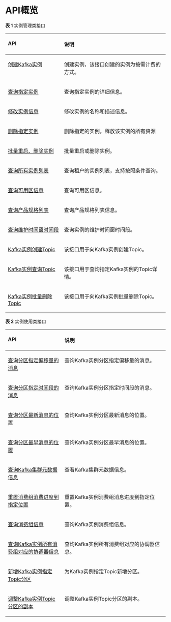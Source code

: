 # API概览<a name="ZH-CN_TOPIC_0172518061"></a>

**表 1**  实例管理类接口

<a name="zh-cn_topic_0172515004_zh-cn_topic_0171836020_zh-cn_topic_0166889586_table88711342351"></a>
<table><thead align="left"><tr id="zh-cn_topic_0172515004_zh-cn_topic_0171836020_zh-cn_topic_0166889586_row88716427513"><th class="cellrowborder" valign="top" width="35%" id="mcps1.2.3.1.1"><p id="zh-cn_topic_0172515004_zh-cn_topic_0171836020_zh-cn_topic_0166889586_p1871442156"><a name="zh-cn_topic_0172515004_zh-cn_topic_0171836020_zh-cn_topic_0166889586_p1871442156"></a><a name="zh-cn_topic_0172515004_zh-cn_topic_0171836020_zh-cn_topic_0166889586_p1871442156"></a>API</p>
</th>
<th class="cellrowborder" valign="top" width="65%" id="mcps1.2.3.1.2"><p id="zh-cn_topic_0172515004_zh-cn_topic_0171836020_zh-cn_topic_0166889586_p12871194215516"><a name="zh-cn_topic_0172515004_zh-cn_topic_0171836020_zh-cn_topic_0166889586_p12871194215516"></a><a name="zh-cn_topic_0172515004_zh-cn_topic_0171836020_zh-cn_topic_0166889586_p12871194215516"></a>说明</p>
</th>
</tr>
</thead>
<tbody><tr id="zh-cn_topic_0172515004_zh-cn_topic_0171836020_zh-cn_topic_0166889586_row08723421515"><td class="cellrowborder" valign="top" width="35%" headers="mcps1.2.3.1.1 "><p id="zh-cn_topic_0172515004_p15522429803"><a name="zh-cn_topic_0172515004_p15522429803"></a><a name="zh-cn_topic_0172515004_p15522429803"></a><a href="创建Kafka实例.md">创建Kafka实例</a></p>
</td>
<td class="cellrowborder" valign="top" width="65%" headers="mcps1.2.3.1.2 "><p id="zh-cn_topic_0172515004_zh-cn_topic_0171836020_p18888916113212"><a name="zh-cn_topic_0172515004_zh-cn_topic_0171836020_p18888916113212"></a><a name="zh-cn_topic_0172515004_zh-cn_topic_0171836020_p18888916113212"></a>创建实例，该接口创建的实例为按需计费的方式。</p>
</td>
</tr>
<tr id="zh-cn_topic_0172515004_zh-cn_topic_0171836020_zh-cn_topic_0166889586_row1187211423510"><td class="cellrowborder" valign="top" width="35%" headers="mcps1.2.3.1.1 "><p id="zh-cn_topic_0172515004_p1652115291402"><a name="zh-cn_topic_0172515004_p1652115291402"></a><a name="zh-cn_topic_0172515004_p1652115291402"></a><a href="查询指定实例.md">查询指定实例</a></p>
</td>
<td class="cellrowborder" valign="top" width="65%" headers="mcps1.2.3.1.2 "><p id="zh-cn_topic_0172515004_zh-cn_topic_0171836020_p19886916103219"><a name="zh-cn_topic_0172515004_zh-cn_topic_0171836020_p19886916103219"></a><a name="zh-cn_topic_0172515004_zh-cn_topic_0171836020_p19886916103219"></a>查询指定实例的详细信息。</p>
</td>
</tr>
<tr id="zh-cn_topic_0172515004_zh-cn_topic_0171836020_zh-cn_topic_0166889586_row2087254219512"><td class="cellrowborder" valign="top" width="35%" headers="mcps1.2.3.1.1 "><p id="zh-cn_topic_0172515004_p185192292006"><a name="zh-cn_topic_0172515004_p185192292006"></a><a name="zh-cn_topic_0172515004_p185192292006"></a><a href="修改实例信息.md">修改实例信息</a></p>
</td>
<td class="cellrowborder" valign="top" width="65%" headers="mcps1.2.3.1.2 "><p id="zh-cn_topic_0172515004_zh-cn_topic_0171836020_p148841616173217"><a name="zh-cn_topic_0172515004_zh-cn_topic_0171836020_p148841616173217"></a><a name="zh-cn_topic_0172515004_zh-cn_topic_0171836020_p148841616173217"></a>修改实例的名称和描述信息。</p>
</td>
</tr>
<tr id="zh-cn_topic_0172515004_zh-cn_topic_0171836020_zh-cn_topic_0166889586_row6873942558"><td class="cellrowborder" valign="top" width="35%" headers="mcps1.2.3.1.1 "><p id="zh-cn_topic_0172515004_p145189292013"><a name="zh-cn_topic_0172515004_p145189292013"></a><a name="zh-cn_topic_0172515004_p145189292013"></a><a href="删除指定实例.md">删除指定实例</a></p>
</td>
<td class="cellrowborder" valign="top" width="65%" headers="mcps1.2.3.1.2 "><p id="zh-cn_topic_0172515004_zh-cn_topic_0171836020_p088241653215"><a name="zh-cn_topic_0172515004_zh-cn_topic_0171836020_p088241653215"></a><a name="zh-cn_topic_0172515004_zh-cn_topic_0171836020_p088241653215"></a>删除指定的实例，释放该实例的所有资源</p>
</td>
</tr>
<tr id="zh-cn_topic_0172515004_zh-cn_topic_0171836020_zh-cn_topic_0166889586_row1045818383121"><td class="cellrowborder" valign="top" width="35%" headers="mcps1.2.3.1.1 "><p id="zh-cn_topic_0172515004_p4517929702"><a name="zh-cn_topic_0172515004_p4517929702"></a><a name="zh-cn_topic_0172515004_p4517929702"></a><a href="批量重启-删除实例.md">批量重启、删除实例</a></p>
</td>
<td class="cellrowborder" valign="top" width="65%" headers="mcps1.2.3.1.2 "><p id="zh-cn_topic_0172515004_zh-cn_topic_0171836020_p128817168321"><a name="zh-cn_topic_0172515004_zh-cn_topic_0171836020_p128817168321"></a><a name="zh-cn_topic_0172515004_zh-cn_topic_0171836020_p128817168321"></a>批量重启或删除实例。</p>
</td>
</tr>
<tr id="zh-cn_topic_0172515004_zh-cn_topic_0171836020_row142971803278"><td class="cellrowborder" valign="top" width="35%" headers="mcps1.2.3.1.1 "><p id="zh-cn_topic_0172515004_p1251610291019"><a name="zh-cn_topic_0172515004_p1251610291019"></a><a name="zh-cn_topic_0172515004_p1251610291019"></a><a href="查询所有实例列表.md">查询所有实例列表</a></p>
</td>
<td class="cellrowborder" valign="top" width="65%" headers="mcps1.2.3.1.2 "><p id="zh-cn_topic_0172515004_zh-cn_topic_0171836020_p162988012712"><a name="zh-cn_topic_0172515004_zh-cn_topic_0171836020_p162988012712"></a><a name="zh-cn_topic_0172515004_zh-cn_topic_0171836020_p162988012712"></a>查询租户的实例列表，支持按照条件查询。</p>
</td>
</tr>
<tr id="zh-cn_topic_0172515004_zh-cn_topic_0171836020_row12981209274"><td class="cellrowborder" valign="top" width="35%" headers="mcps1.2.3.1.1 "><p id="zh-cn_topic_0172515004_p05152295020"><a name="zh-cn_topic_0172515004_p05152295020"></a><a name="zh-cn_topic_0172515004_p05152295020"></a><a href="查询可用区信息.md">查询可用区信息</a></p>
</td>
<td class="cellrowborder" valign="top" width="65%" headers="mcps1.2.3.1.2 "><p id="zh-cn_topic_0172515004_zh-cn_topic_0171836020_p172982005274"><a name="zh-cn_topic_0172515004_zh-cn_topic_0171836020_p172982005274"></a><a name="zh-cn_topic_0172515004_zh-cn_topic_0171836020_p172982005274"></a>查询可用区信息。</p>
</td>
</tr>
<tr id="zh-cn_topic_0172515004_zh-cn_topic_0171836020_row132981407270"><td class="cellrowborder" valign="top" width="35%" headers="mcps1.2.3.1.1 "><p id="zh-cn_topic_0172515004_p1751417291403"><a name="zh-cn_topic_0172515004_p1751417291403"></a><a name="zh-cn_topic_0172515004_p1751417291403"></a><a href="查询产品规格列表.md">查询产品规格列表</a></p>
</td>
<td class="cellrowborder" valign="top" width="65%" headers="mcps1.2.3.1.2 "><p id="zh-cn_topic_0172515004_zh-cn_topic_0171836020_p1329820132714"><a name="zh-cn_topic_0172515004_zh-cn_topic_0171836020_p1329820132714"></a><a name="zh-cn_topic_0172515004_zh-cn_topic_0171836020_p1329820132714"></a>查询产品规格列表信息。</p>
</td>
</tr>
<tr id="zh-cn_topic_0172515004_zh-cn_topic_0171836020_row1829860142714"><td class="cellrowborder" valign="top" width="35%" headers="mcps1.2.3.1.1 "><p id="zh-cn_topic_0172515004_p85134291602"><a name="zh-cn_topic_0172515004_p85134291602"></a><a name="zh-cn_topic_0172515004_p85134291602"></a><a href="查询维护时间窗时间段.md">查询维护时间窗时间段</a></p>
</td>
<td class="cellrowborder" valign="top" width="65%" headers="mcps1.2.3.1.2 "><p id="zh-cn_topic_0172515004_zh-cn_topic_0171836020_p1829815015275"><a name="zh-cn_topic_0172515004_zh-cn_topic_0171836020_p1829815015275"></a><a name="zh-cn_topic_0172515004_zh-cn_topic_0171836020_p1829815015275"></a>查询实例的维护时间窗时间段。</p>
</td>
</tr>
<tr id="zh-cn_topic_0172515004_zh-cn_topic_0171836020_row42982012276"><td class="cellrowborder" valign="top" width="35%" headers="mcps1.2.3.1.1 "><p id="zh-cn_topic_0172515004_p1751282915019"><a name="zh-cn_topic_0172515004_p1751282915019"></a><a name="zh-cn_topic_0172515004_p1751282915019"></a><a href="Kafka实例创建Topic.md">Kafka实例创建Topic</a></p>
</td>
<td class="cellrowborder" valign="top" width="65%" headers="mcps1.2.3.1.2 "><p id="zh-cn_topic_0172515004_zh-cn_topic_0171836020_p162992013279"><a name="zh-cn_topic_0172515004_zh-cn_topic_0171836020_p162992013279"></a><a name="zh-cn_topic_0172515004_zh-cn_topic_0171836020_p162992013279"></a>该接口用于向Kafka实例创建Topic。</p>
</td>
</tr>
<tr id="zh-cn_topic_0172515004_zh-cn_topic_0171836020_row197919573275"><td class="cellrowborder" valign="top" width="35%" headers="mcps1.2.3.1.1 "><p id="zh-cn_topic_0172515004_p155114291010"><a name="zh-cn_topic_0172515004_p155114291010"></a><a name="zh-cn_topic_0172515004_p155114291010"></a><a href="Kafka实例查询Topic.md">Kafka实例查询Topic</a></p>
</td>
<td class="cellrowborder" valign="top" width="65%" headers="mcps1.2.3.1.2 "><p id="zh-cn_topic_0172515004_zh-cn_topic_0171836020_p579111576271"><a name="zh-cn_topic_0172515004_zh-cn_topic_0171836020_p579111576271"></a><a name="zh-cn_topic_0172515004_zh-cn_topic_0171836020_p579111576271"></a>该接口用于查询指定Kafka实例的Topic详情。</p>
</td>
</tr>
<tr id="zh-cn_topic_0172515004_zh-cn_topic_0171836020_row6791145752713"><td class="cellrowborder" valign="top" width="35%" headers="mcps1.2.3.1.1 "><p id="zh-cn_topic_0172515004_p550512916013"><a name="zh-cn_topic_0172515004_p550512916013"></a><a name="zh-cn_topic_0172515004_p550512916013"></a><a href="Kafka实例批量删除Topic.md">Kafka实例批量删除Topic</a></p>
</td>
<td class="cellrowborder" valign="top" width="65%" headers="mcps1.2.3.1.2 "><p id="zh-cn_topic_0172515004_zh-cn_topic_0171836020_p18791105732716"><a name="zh-cn_topic_0172515004_zh-cn_topic_0171836020_p18791105732716"></a><a name="zh-cn_topic_0172515004_zh-cn_topic_0171836020_p18791105732716"></a>该接口用于向Kafka实例批量删除Topic。</p>
</td>
</tr>
</tbody>
</table>

**表 2**  实例使用类接口

<a name="table5485561236"></a>
<table><thead align="left"><tr id="row85015560313"><th class="cellrowborder" valign="top" width="35.339999999999996%" id="mcps1.2.3.1.1"><p id="p14504567317"><a name="p14504567317"></a><a name="p14504567317"></a>API</p>
</th>
<th class="cellrowborder" valign="top" width="64.66%" id="mcps1.2.3.1.2"><p id="p105014563316"><a name="p105014563316"></a><a name="p105014563316"></a>说明</p>
</th>
</tr>
</thead>
<tbody><tr id="row5502561316"><td class="cellrowborder" valign="top" width="35.339999999999996%" headers="mcps1.2.3.1.1 "><p id="p175016567313"><a name="p175016567313"></a><a name="p175016567313"></a><a href="查询分区指定偏移量的消息.md">查询分区指定偏移量的消息</a></p>
</td>
<td class="cellrowborder" valign="top" width="64.66%" headers="mcps1.2.3.1.2 "><p id="p75005620311"><a name="p75005620311"></a><a name="p75005620311"></a>查询Kafka实例分区指定偏移量的消息。</p>
</td>
</tr>
<tr id="row14503564315"><td class="cellrowborder" valign="top" width="35.339999999999996%" headers="mcps1.2.3.1.1 "><p id="p050135613313"><a name="p050135613313"></a><a name="p050135613313"></a><a href="查询分区指定时间段的消息.md">查询分区指定时间段的消息</a></p>
</td>
<td class="cellrowborder" valign="top" width="64.66%" headers="mcps1.2.3.1.2 "><p id="p17501756034"><a name="p17501756034"></a><a name="p17501756034"></a>查询Kafka实例分区指定时间段的消息。</p>
</td>
</tr>
<tr id="row1750056937"><td class="cellrowborder" valign="top" width="35.339999999999996%" headers="mcps1.2.3.1.1 "><p id="p1850656739"><a name="p1850656739"></a><a name="p1850656739"></a><a href="查询分区最新消息的位置.md">查询分区最新消息的位置</a></p>
</td>
<td class="cellrowborder" valign="top" width="64.66%" headers="mcps1.2.3.1.2 "><p id="p17506568318"><a name="p17506568318"></a><a name="p17506568318"></a>查询Kafka实例分区最新消息的位置。</p>
</td>
</tr>
<tr id="row55018560318"><td class="cellrowborder" valign="top" width="35.339999999999996%" headers="mcps1.2.3.1.1 "><p id="p9502056939"><a name="p9502056939"></a><a name="p9502056939"></a><a href="查询分区最早消息的位置.md">查询分区最早消息的位置</a></p>
</td>
<td class="cellrowborder" valign="top" width="64.66%" headers="mcps1.2.3.1.2 "><p id="p3501256633"><a name="p3501256633"></a><a name="p3501256633"></a>查询Kafka实例分区最早消息的位置。</p>
</td>
</tr>
<tr id="row550195616311"><td class="cellrowborder" valign="top" width="35.339999999999996%" headers="mcps1.2.3.1.1 "><p id="p165095611317"><a name="p165095611317"></a><a name="p165095611317"></a><a href="查询Kafka集群元数据信息.md">查询Kafka集群元数据信息</a></p>
</td>
<td class="cellrowborder" valign="top" width="64.66%" headers="mcps1.2.3.1.2 "><p id="p1950656133"><a name="p1950656133"></a><a name="p1950656133"></a>查看Kafka集群元数据信息。</p>
</td>
</tr>
<tr id="row12509561737"><td class="cellrowborder" valign="top" width="35.339999999999996%" headers="mcps1.2.3.1.1 "><p id="p95025610316"><a name="p95025610316"></a><a name="p95025610316"></a><a href="重置消费组消费进度到指定位置.md">重置消费组消费进度到指定位置</a></p>
</td>
<td class="cellrowborder" valign="top" width="64.66%" headers="mcps1.2.3.1.2 "><p id="p18505568310"><a name="p18505568310"></a><a name="p18505568310"></a>重置Kafka实例消费组消息进度到指定位置。</p>
</td>
</tr>
<tr id="row165115569319"><td class="cellrowborder" valign="top" width="35.339999999999996%" headers="mcps1.2.3.1.1 "><p id="p85111561632"><a name="p85111561632"></a><a name="p85111561632"></a><a href="查询消费组信息.md">查询消费组信息</a></p>
</td>
<td class="cellrowborder" valign="top" width="64.66%" headers="mcps1.2.3.1.2 "><p id="p12518565313"><a name="p12518565313"></a><a name="p12518565313"></a>查询Kafka实例消费组信息。</p>
</td>
</tr>
<tr id="row14511156639"><td class="cellrowborder" valign="top" width="35.339999999999996%" headers="mcps1.2.3.1.1 "><p id="p1451175617311"><a name="p1451175617311"></a><a name="p1451175617311"></a><a href="查询Kafka实例所有消费组对应的协调器信息.md">查询Kafka实例所有消费组对应的协调器信息</a></p>
</td>
<td class="cellrowborder" valign="top" width="64.66%" headers="mcps1.2.3.1.2 "><p id="p14518561635"><a name="p14518561635"></a><a name="p14518561635"></a>查询Kafka实例所有消费组对应的协调器信息。</p>
</td>
</tr>
<tr id="row13511561131"><td class="cellrowborder" valign="top" width="35.339999999999996%" headers="mcps1.2.3.1.1 "><p id="p125119561430"><a name="p125119561430"></a><a name="p125119561430"></a><a href="新增Kafka实例指定Topic分区.md">新增Kafka实例指定Topic分区</a></p>
</td>
<td class="cellrowborder" valign="top" width="64.66%" headers="mcps1.2.3.1.2 "><p id="p15511756730"><a name="p15511756730"></a><a name="p15511756730"></a>为Kafka实例指定Topic新增分区。</p>
</td>
</tr>
<tr id="row85111565311"><td class="cellrowborder" valign="top" width="35.339999999999996%" headers="mcps1.2.3.1.1 "><p id="p95120561233"><a name="p95120561233"></a><a name="p95120561233"></a><a href="调整Kafka实例Topic分区的副本.md">调整Kafka实例Topic分区的副本</a></p>
</td>
<td class="cellrowborder" valign="top" width="64.66%" headers="mcps1.2.3.1.2 "><p id="p25111561133"><a name="p25111561133"></a><a name="p25111561133"></a>调整Kafka实例Topic分区的副本。</p>
</td>
</tr>
</tbody>
</table>

